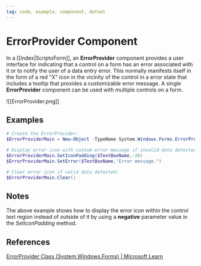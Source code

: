 ```yaml
---
tag: code, example, component, dotnet
---
```

# ErrorProvider Component
In a [[Index|ScriptoForm]], an **ErrorProvider** component provides a user interface for indicating that a control on a form has an error associated with it or to notify the user of a data entry error.  This normally manifests itself in the form of a red "X" icon in the vicinity of the control in a error state that includes a tooltip that provides a customizable error message.  A single **ErrorProvider** component can be used with multiple controls on a form.

![[ErrorProvider.png]]
## Examples
```powershell
# Create the ErrorProvider:
$ErrorProviderMain = New-Object -TypeName System.Windows.Forms.ErrorProvider

# Display error icon with custom error message if invalid data detected:
$ErrorProviderMain.SetIconPadding($TextBoxName,-20)
$ErrorProviderMain.SetError($TextBoxName,"Error message.")

# Clear error icon if valid data detected:
$ErrorProviderMain.Clear()
```
## Notes
The above example shows how to display the error icon within the control text region instead of outside of it by using a **negative** parameter value in the *SetIconPadding* method.
## References
[ErrorProvider Class (System.Windows.Forms) | Microsoft Learn](https://learn.microsoft.com/en-us/dotnet/api/system.windows.forms.errorprovider?view=windowsdesktop-7.0)